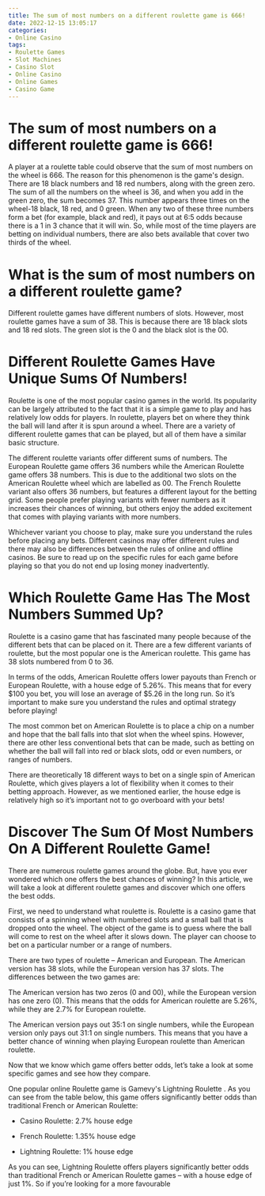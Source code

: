 ```yaml
---
title: The sum of most numbers on a different roulette game is 666!
date: 2022-12-15 13:05:17
categories:
- Online Casino
tags:
- Roulette Games
- Slot Machines
- Casino Slot
- Online Casino
- Online Games
- Casino Game
---
```



#  The sum of most numbers on a different roulette game is 666!

A player at a roulette table could observe that the sum of most numbers on the wheel is 666. The reason for this phenomenon is the game's design. There are 18 black numbers and 18 red numbers, along with the green zero. The sum of all the numbers on the wheel is 36, and when you add in the green zero, the sum becomes 37. This number appears three times on the wheel-18 black, 18 red, and 0 green. When any two of these three numbers form a bet (for example, black and red), it pays out at 6:5 odds because there is a 1 in 3 chance that it will win. So, while most of the time players are betting on individual numbers, there are also bets available that cover two thirds of the wheel.

#  What is the sum of most numbers on a different roulette game?

Different roulette games have different numbers of slots. However, most roulette games have a sum of 38. This is because there are 18 black slots and 18 red slots. The green slot is the 0 and the black slot is the 00.

#  Different Roulette Games Have Unique Sums Of Numbers!

Roulette is one of the most popular casino games in the world. Its popularity can be largely attributed to the fact that it is a simple game to play and has relatively low odds for players. In roulette, players bet on where they think the ball will land after it is spun around a wheel. There are a variety of different roulette games that can be played, but all of them have a similar basic structure.

The different roulette variants offer different sums of numbers. The European Roulette game offers 36 numbers while the American Roulette game offers 38 numbers. This is due to the additional two slots on the American Roulette wheel which are labelled as 00. The French Roulette variant also offers 36 numbers, but features a different layout for the betting grid. Some people prefer playing variants with fewer numbers as it increases their chances of winning, but others enjoy the added excitement that comes with playing variants with more numbers.

 Whichever variant you choose to play, make sure you understand the rules before placing any bets. Different casinos may offer different rules and there may also be differences between the rules of online and offline casinos. Be sure to read up on the specific rules for each game before playing so that you do not end up losing money inadvertently.

#  Which Roulette Game Has The Most Numbers Summed Up?

Roulette is a casino game that has fascinated many people because of the different bets that can be placed on it. There are a few different variants of roulette, but the most popular one is the American roulette. This game has 38 slots numbered from 0 to 36.

In terms of the odds, American Roulette offers lower payouts than French or European Roulette, with a house edge of 5.26%. This means that for every $100 you bet, you will lose an average of $5.26 in the long run. So it’s important to make sure you understand the rules and optimal strategy before playing!

The most common bet on American Roulette is to place a chip on a number and hope that the ball falls into that slot when the wheel spins. However, there are other less conventional bets that can be made, such as betting on whether the ball will fall into red or black slots, odd or even numbers, or ranges of numbers.

There are theoretically 18 different ways to bet on a single spin of American Roulette, which gives players a lot of flexibility when it comes to their betting approach. However, as we mentioned earlier, the house edge is relatively high so it’s important not to go overboard with your bets!

#  Discover The Sum Of Most Numbers On A Different Roulette Game!

There are numerous roulette games around the globe. But, have you ever wondered which one offers the best chances of winning? In this article, we will take a look at different roulette games and discover which one offers the best odds.

First, we need to understand what roulette is. Roulette is a casino game that consists of a spinning wheel with numbered slots and a small ball that is dropped onto the wheel. The object of the game is to guess where the ball will come to rest on the wheel after it slows down. The player can choose to bet on a particular number or a range of numbers.

There are two types of roulette – American and European. The American version has 38 slots, while the European version has 37 slots. The differences between the two games are:

The American version has two zeros (0 and 00), while the European version has one zero (0). This means that the odds for American roulette are 5.26%, while they are 2.7% for European roulette.

The American version pays out 35:1 on single numbers, while the European version only pays out 31:1 on single numbers. This means that you have a better chance of winning when playing European roulette than American roulette.

Now that we know which game offers better odds, let’s take a look at some specific games and see how they compare. 

One popular online Roulette game is Gamevy's Lightning Roulette . As you can see from the table below, this game offers significantly better odds than traditional French or American Roulette: 

 

  

 

 

  - Casino Roulette: 2.7% house edge 

 

  - French Roulette: 1.35% house edge 
- Lightning Roulette: 1% house edge 

As you can see, Lightning Roulette offers players significantly better odds than traditional French or American Roulette games – with a house edge of just 1%. So if you’re looking for a more favourable